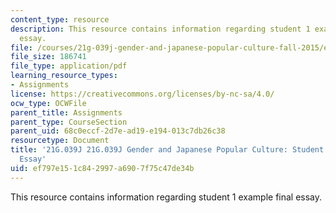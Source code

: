 ```yaml
---
content_type: resource
description: This resource contains information regarding student 1 example final
  essay.
file: /courses/21g-039j-gender-and-japanese-popular-culture-fall-2015/ef797e151c842997a6907f75c47de34b_MIT21G_039JF15_Education.pdf
file_size: 186741
file_type: application/pdf
learning_resource_types:
- Assignments
license: https://creativecommons.org/licenses/by-nc-sa/4.0/
ocw_type: OCWFile
parent_title: Assignments
parent_type: CourseSection
parent_uid: 68c0eccf-2d7e-ad19-e194-013c7db26c38
resourcetype: Document
title: '21G.039J 21G.039J Gender and Japanese Popular Culture: Student 1 Example Final
  Essay'
uid: ef797e15-1c84-2997-a690-7f75c47de34b
---
```

This resource contains information regarding student 1 example final essay.